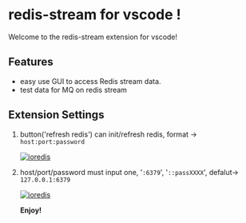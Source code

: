 # redis-stream for vscode !

Welcome to the redis-stream extension for vscode!

## Features

- easy use GUI to access Redis stream data.
- test data for MQ on redis stream

## Extension Settings

1. button('refresh redis') can init/refresh redis, format -> `host:port:password`

   [![ioredis](https://www.bosstg.cn/assets/img/redis-stream-5.JPG)](https://github.com/runzx/redis-stream-vscode)

2. host/port/password must input one, '`:6379`', '`::passXXXX`', defalut-> `127.0.0.1:6379`

   [![ioredis](https://www.bosstg.cn/assets/img/redis-stream-3.JPG)](https://github.com/runzx/redis-stream-vscode)

   **Enjoy!**
